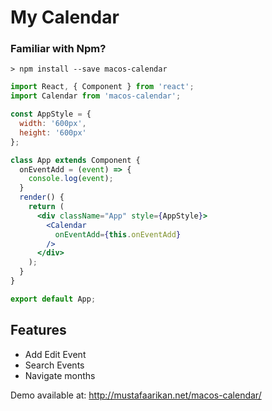 # My Calendar

### Familiar with Npm?

```
> npm install --save macos-calendar
```

```jsx
import React, { Component } from 'react';
import Calendar from 'macos-calendar';

const AppStyle = {
  width: '600px',
  height: '600px'
};

class App extends Component {
  onEventAdd = (event) => {
    console.log(event);
  }
  render() {
    return (
      <div className="App" style={AppStyle}>
        <Calendar
          onEventAdd={this.onEventAdd}
        />
      </div>
    );
  }
}

export default App;

```
## Features
* Add Edit Event
* Search Events
* Navigate months


Demo available at: http://mustafaarikan.net/macos-calendar/
